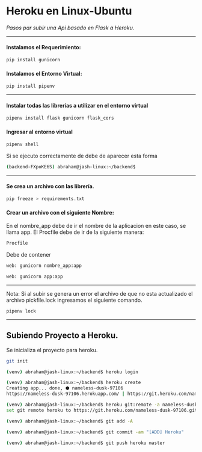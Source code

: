 # Heroku en Linux-Ubuntu

_Pasos par subir una Api basado en Flask a Heroku._
_________________________

#### Instalamos el Requerimiento:

```bash 
pip install gunicorn
```
#### Instalamos el Entorno Virtual:

```bash
pip install pipenv
```

----

#### Instalar todas las librerías a utilizar en el entorno virtual
```bash
pipenv install flask gunicorn flask_cors 
```
#### Ingresar al entorno virtual
```bash
pipenv shell
```
Si se ejecuto correctamente de debe de aparecer esta forma

```bash
(backend-FXpoKE6S) abraham@jash-linux:~/backend$ 
```

------------


#### Se crea un archivo con las librería.

```bash
pip freeze > requirements.txt 
```
#### Crear un archivo con el siguiente Nombre:
En el nombre_app debe de ir el nombre de la aplicacion en este caso, se llama app.
El Procfile debe de ir de la siguiente manera:
```bash
Procfile
```
Debe de contener
```bash
web: gunicorn nombre_app:app
```
```bash
web: gunicorn app:app
```
______

Nota: Si al subir se genera un error el archivo de que no esta actualizado el archivo pickfile.lock ingresamos el siguiente comando.
```bash
pipenv lock
```
______

## Subiendo Proyecto a Heroku. 


<!-- <font color="white">(venv)</font><font color="gren"> abraham@jash-linux</font><font color="white">:</font><font color="blue">~/backend</font><font color="white">$ heroku login</font> -->

Se inicializa el proyecto para heroku.
```bash
git init
```

```bash
(venv) abraham@jash-linux:~/backend$ heroku login 
```
```bash
(venv) abraham@jash-linux:~/backend$ heroku create
Creating app... done, ⬢ nameless-dusk-97106
https://nameless-dusk-97106.herokuapp.com/ | https://git.heroku.com/nameless-dusk-97106.git
```
```bash
(venv) abraham@jash-linux:~/backend$ heroku git:remote -a nameless-dusk-97106
set git remote heroku to https://git.heroku.com/nameless-dusk-97106.git
```
```bash
(venv) abraham@jash-linux:~/backend$ git add -A
```
```bash
(venv) abraham@jash-linux:~/backend$ git commit -am "[ADD] Heroku"
```
```bash
(venv) abraham@jash-linux:~/backend$ git push heroku master

```

